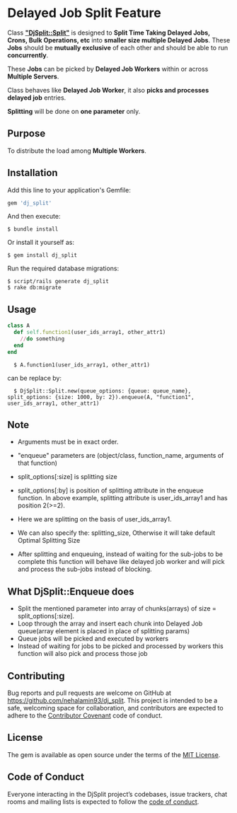 # Delayed Job Split Feature

Class [**"DjSplit::Split"**](https://github.com/nehalamin93/dj_split/blob/master/lib/dj_split/split.rb) is designed to **Split Time Taking Delayed Jobs, Crons, Bulk Operations, etc** into **smaller size multiple Delayed Jobs**.
These **Jobs** should be **mutually exclusive** of each other and should be able to run **concurrently**.

These **Jobs** can be picked by **Delayed Job Workers** within or across **Multiple Servers**. 

Class behaves like **Delayed Job Worker**, it also **picks and processes delayed job** entries.

**Splitting** will be done on **one parameter** only.

## Purpose

To distribute the load among **Multiple Workers**.

## Installation

Add this line to your application's Gemfile:

```ruby
gem 'dj_split'
```

And then execute:

    $ bundle install

Or install it yourself as:

    $ gem install dj_split

Run the required database migrations:

    $ script/rails generate dj_split
    $ rake db:migrate

## Usage

```ruby
class A
  def self.function1(user_ids_array1, other_attr1)
    //do something
  end
end
```
      $ A.function1(user_ids_array1, other_attr1)

  can be replace by:

      $ DjSplit::Split.new(queue_options: {queue: queue_name}, split_options: {size: 1000, by: 2}).enqueue(A, "function1", user_ids_array1, other_attr1)

## Note

* Arguments must be in exact order.
* "enqueue" parameters are (object/class, function_name, arguments of that function)
* split_options[:size] is splitting size
* split_options[:by] is position of splitting attribute in the enqueue function. In above example, splitting attribute is user_ids_array1 and has position 2(>=2).

* Here we are splitting on the basis of user_ids_array1. 
* We can also specify the: splitting_size, Otherwise it will take default Optimal Splitting Size
* After splitting and enqueuing, instead of waiting for the sub-jobs to be complete this function will behave like delayed job worker and will pick and process the sub-jobs instead of blocking.

## What DjSplit::Enqueue does

* Split the mentioned parameter into array of chunks(arrays) of size = split_options[:size]. 
* Loop through the array and insert each chunk into Delayed Job queue(array element is placed in place of splitting params)
* Queue jobs will be picked and executed by workers
* Instead of waiting for jobs to be picked and processed by workers this function will also pick and process those job

## Contributing

Bug reports and pull requests are welcome on GitHub at https://github.com/nehalamin93/dj_split. This project is intended to be a safe, welcoming space for collaboration, and contributors are expected to adhere to the [Contributor Covenant](http://contributor-covenant.org) code of conduct.

## License

The gem is available as open source under the terms of the [MIT License](https://opensource.org/licenses/MIT).

## Code of Conduct

Everyone interacting in the DjSplit project’s codebases, issue trackers, chat rooms and mailing lists is expected to follow the [code of conduct](https://github.com/nehalamin93/dj_split/blob/master/CODE_OF_CONDUCT.md).

<!-- ## Development

After checking out the repo, run `bin/setup` to install dependencies. Then, run `rake test` to run the tests. You can also run `bin/console` for an interactive prompt that will allow you to experiment.

To install this gem onto your local machine, run `bundle exec rake install`. To release a new version, update the version number in `version.rb`, and then run `bundle exec rake release`, which will create a git tag for the version, push git commits and tags, and push the `.gem` file to [rubygems.org](https://rubygems.org). -->
